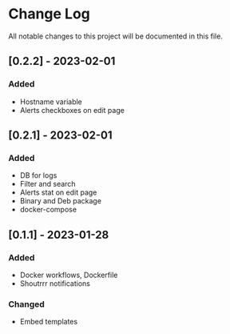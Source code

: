 
# Change Log
All notable changes to this project will be documented in this file.

## [0.2.2] - 2023-02-01
### Added
- Hostname variable
- Alerts checkboxes on edit page

## [0.2.1] - 2023-02-01
### Added
- DB for logs
- Filter and search
- Alerts stat on edit page
- Binary and Deb package
- docker-compose

## [0.1.1] - 2023-01-28
### Added
- Docker workflows, Dockerfile
- Shoutrrr notifications

### Changed
- Embed templates
